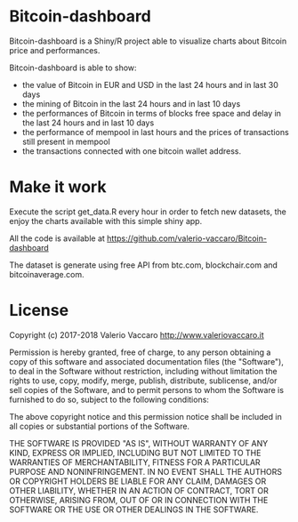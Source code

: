# Bitcoin-dashboard
Bitcoin-dashboard is a Shiny/R project able to visualize charts about Bitcoin price and performances.

Bitcoin-dashboard is able to show:

- the value of Bitcoin in EUR and USD in the last 24 hours and in last 30 days
- the mining of Bitcoin in the last 24 hours and in last 10 days
- the performances of Bitcoin in terms of blocks free space and delay in the last 24 hours and in last 10 days
- the performance of mempool in last hours and the prices of transactions still present in mempool
- the transactions connected with one bitcoin wallet address.

# Make it work
Execute the script get_data.R every hour in order to fetch new datasets, the enjoy the charts available with this simple shiny app.

All the code is available at https://github.com/valerio-vaccaro/Bitcoin-dashboard

The dataset is generate using free API from btc.com, blockchair.com and bitcoinaverage.com.

# License
Copyright (c) 2017-2018 Valerio Vaccaro http://www.valeriovaccaro.it

Permission is hereby granted, free of charge, to any person obtaining a copy
of this software and associated documentation files (the "Software"), to deal
in the Software without restriction, including without limitation the rights
to use, copy, modify, merge, publish, distribute, sublicense, and/or sell
copies of the Software, and to permit persons to whom the Software is
furnished to do so, subject to the following conditions:

The above copyright notice and this permission notice shall be included in all
copies or substantial portions of the Software.

THE SOFTWARE IS PROVIDED "AS IS", WITHOUT WARRANTY OF ANY KIND, EXPRESS OR
IMPLIED, INCLUDING BUT NOT LIMITED TO THE WARRANTIES OF MERCHANTABILITY,
FITNESS FOR A PARTICULAR PURPOSE AND NONINFRINGEMENT. IN NO EVENT SHALL THE
AUTHORS OR COPYRIGHT HOLDERS BE LIABLE FOR ANY CLAIM, DAMAGES OR OTHER
LIABILITY, WHETHER IN AN ACTION OF CONTRACT, TORT OR OTHERWISE, ARISING FROM,
OUT OF OR IN CONNECTION WITH THE SOFTWARE OR THE USE OR OTHER DEALINGS IN THE
SOFTWARE.
